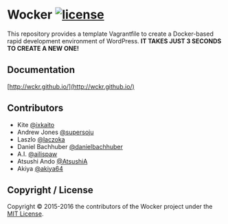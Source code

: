 # Wocker [![license](https://img.shields.io/github/license/wckr/wocker.svg)](https://github.com/wckr/wocker/blob/master/LICENSE)

This repository provides a template Vagrantfile to create a Docker-based rapid development environment of WordPress. __IT TAKES JUST 3 SECONDS TO CREATE A NEW ONE!__

## Documentation

[http://wckr.github.io/](http://wckr.github.io/)

## Contributors

- Kite [@ixkaito](https://github.com/ixkaito)
- Andrew Jones [@supersoju](https://github.com/supersoju)
- Laszlo [@laczoka](https://github.com/laczoka)
- Daniel Bachhuber [@danielbachhuber](https://github.com/danielbachhuber)
- A.I. [@ailispaw](https://github.com/ailispaw)
- Atsushi Ando [@AtsushiA](https://github.com/AtsushiA)
- Akiya [@akiya64](https://github.com/akiya64)

## Copyright / License

Copyright &copy; 2015-2016 the contributors of the Wocker project under the [MIT License](https://github.com/wckr/wocker/blob/master/LICENSE).
